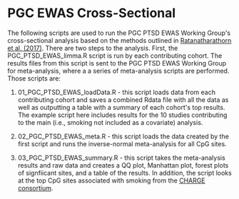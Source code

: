 # PGC EWAS Cross-Sectional

The following scripts are used to run the PGC PTSD EWAS Working Group's cross-sectional analysis based on the methods outlined in [Ratanatharathorn et al. (2017)](https://onlinelibrary.wiley.com/doi/full/10.1002/ajmg.b.32568). There are two steps to the analysis. First, the PGC_PTSD_EWAS_limma.R script is run by each contributing cohort. The results files from this script is sent to the PGC PTSD EWAS Working Group for meta-analysis, where a a series of meta-analysis scripts are performed. Those scripts are:

1. 01_PGC_PTSD_EWAS_loadData.R - this script loads data from each contributing cohort and saves a combined Rdata file with all the data as well as outputting a table with a summary of each cohort's top results. The example script here includes results for the 10 studies contributing to the main (i.e., smoking not included as a covariate) analysis.

2. 02_PGC_PTSD_EWAS_meta.R - this script loads the data created by the first script and runs the inverse-normal meta-analysis for all CpG sites.

3. 03_PGC_PTSD_EWAS_summary.R - this script takes the meta-analysis results and raw data and creates a QQ plot, Manhattan plot, forest plots of signfiicant sites, and a table of the results. In addition, the script looks at the top CpG sites associated with smoking from the [CHARGE consortium](https://www.ncbi.nlm.nih.gov/pmc/articles/PMC5267325/).

